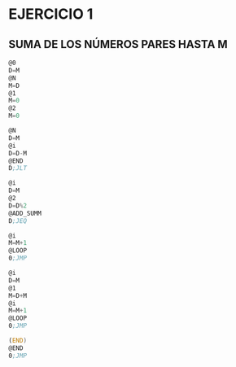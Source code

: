 # EJERCICIO 1

## SUMA DE LOS NÚMEROS PARES HASTA M

```asm
@0
D=M          
@N
M=D          
@1
M=0          
@2
M=0          

@N
D=M
@i
D=D-M        
@END
D;JLT        

@i
D=M
@2
D=D%2
@ADD_SUMM
D;JEQ        

@i
M=M+1
@LOOP
0;JMP

@i
D=M
@1
M=D+M        
@i
M=M+1        
@LOOP
0;JMP

(END)
@END
0;JMP        
```